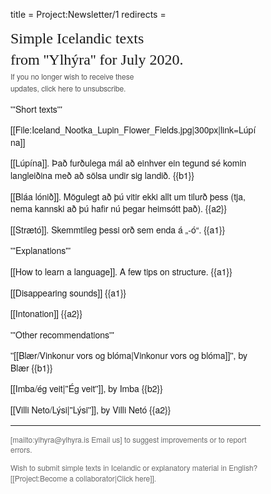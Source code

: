 title = Project:Newsletter/1
redirects =
>>>>

<div style="font-family:Helvetica Neue,sans-serif;font-size:14px;max-width:400px;line-height:1.4;">
<div style="font-family:Georgia;font-size:24px;">
Simple Icelandic texts <br />from ''Ylhýra'' for July 2020. 
</div>

<div style="font-size:12px;color:#555;line-height:1.6;">If you no longer wish to receive these <br />updates, click here to unsubscribe. </div>


'''Short texts'''

[[File:Iceland_Nootka_Lupin_Flower_Fields.jpg|300px|link=Lúpína]]

[[Lúpína]]. Það furðulega mál að einhver ein tegund sé komin langleiðina með að sölsa undir sig landið. {{b1}}

[[Bláa lónið]]. Mögulegt að þú vitir ekki allt um tilurð þess (tja, nema kannski að þú hafir nú þegar heimsótt það). {{a2}}

[[Strætó]]. Skemmtileg þessi orð sem enda á „-ó“. {{a1}}

'''Explanations'''

[[How to learn a language]]. A few tips on structure. {{a1}} 

[[Disappearing sounds]] {{a1}} 

[[Intonation]]  {{a2}}

'''Other recommendations'''

''[[Blær/Vinkonur vors og blóma|Vinkonur vors og blóma]]'', by Blær {{b1}}

[[Imba/ég veit|''Ég veit'']], by Imba {{b2}}

[[Villi Neto/Lýsi|''Lýsi'']], by Villi Netó {{a2}}

***

<div style="color: #6b6b6b;font-size:12px;">
[mailto:ylhyra@ylhyra.is Email us] to suggest improvements or to report errors.   

Wish to submit simple texts in Icelandic or explanatory material in English? [[Project:Become a collaborator|Click here]].  
</div>
</div>